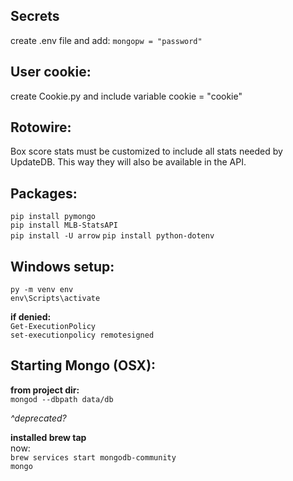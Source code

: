## Secrets
create .env file and add:
`mongopw = "password"`

## User cookie:
create Cookie.py and include variable cookie = "cookie"

## Rotowire:
Box score stats must be customized to include all stats needed by UpdateDB. This way they will also be available in the API.

## Packages:
`pip install pymongo`  
`pip install MLB-StatsAPI`  
`pip install -U arrow`
`pip install python-dotenv`

## Windows setup:
`py -m venv env`  
`env\Scripts\activate`  

**if denied:**  
`Get-ExecutionPolicy`  
`set-executionpolicy remotesigned`  

## Starting Mongo (OSX):
**from project dir:**  
`mongod --dbpath data/db`  

*^deprecated?*  

**installed brew tap**  
now:  
`brew services start mongodb-community`  
`mongo`  
